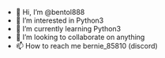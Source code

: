 - 👋 Hi, I’m @bentol888
- 👀 I’m interested in Python3
- 🌱 I’m currently learning Python3
- 💞️ I’m looking to collaborate on anything
- 📫 How to reach me bernie_85810 (discord)

<!---
bentol888/public is a ✨ special ✨ repository because its `README.md` (this file) appears on your GitHub profile.
You can click the Preview link to take a look at your changes.
--->
